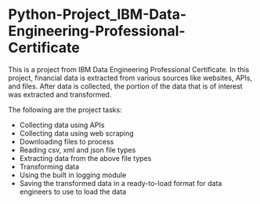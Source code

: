 # Python-Project_IBM-Data-Engineering-Professional-Certificate

This is a project from IBM Data Engineering Professional Certificate. In this project, financial data is extracted from various sources like websites, APIs, and files. After data is collected, the portion of the data that is of interest was extracted and transformed.

The following are the project tasks:

- Collecting data using APIs
- Collecting data using web scraping
- Downloading files to process
- Reading csv, xml and json file types
- Extracting data from the above file types
- Transforming data
- Using the built in logging module
- Saving the transformed data in a ready-to-load format for data engineers to use to load the data
